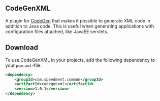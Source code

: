## CodeGenXML
A plugin for [CodeGen](https://github.com/speedment/speedment/tree/master/common-parent/codegen) that makes it possible to generate XML code in addition to Java code. This is useful when generating applications with configuration files attached, like JavaEE servlets.

## Download
To use CodeGenXML in your projects, add the following dependency to your `pom.xml`-file:
```xml
<dependency>
    <groupId>com.speedment.common</groupId>
    <artifactId>codegenxml</artifactId>
    <version>1.0.1</version>
</dependency>
```
